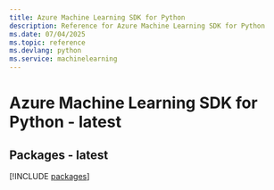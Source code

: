 ```yaml
---
title: Azure Machine Learning SDK for Python
description: Reference for Azure Machine Learning SDK for Python
ms.date: 07/04/2025
ms.topic: reference
ms.devlang: python
ms.service: machinelearning
---
```

# Azure Machine Learning SDK for Python - latest
## Packages - latest
[!INCLUDE [packages](machine-learning-index.md)]